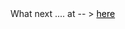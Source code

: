 <h1i>
    What next ....   at -- > <a href="https://Vatsal-01000111.github.io/WhatNext/" style="color: black;" target="_blank">here</a>
</h1>
